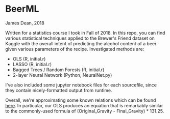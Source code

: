 # BeerML
James Dean, 2018

Written for a statistics course I took in Fall of 2018. In this repo, you can find various statistical techniques applied to the Brewer's Friend dataset on Kaggle with the overall intent of predicting the alcohol content of a beer given various parameters of the recipe. Investigated methods are:

* OLS (R, initial.r)
* LASSO (R, initial.r)
* Bagged Trees / Random Forests (R, initial.r)
* 2-layer Neural Network (Python, NeuralNet.py)

I've also included some jupyter notebook files for each sourcefile, since they contain nicely-formatted output from runtime.

Overall, we're approximating some known relations which can be found [here](http://www.brewunited.com/abv_calculator.php). In particular, our OLS produces an equation that is remarkably similar to the commonly-used formula of (Original_Gravity - Final_Gravity) * 131.25.
